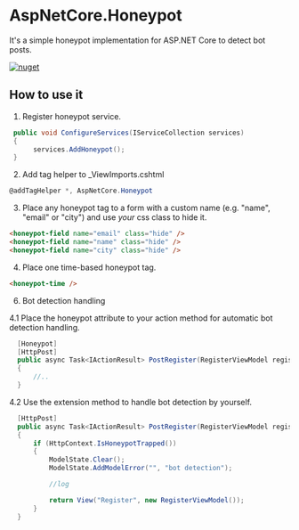 # AspNetCore.Honeypot

It's a simple honeypot implementation for ASP.NET Core to detect bot posts.
  
[![nuget](https://img.shields.io/nuget/v/AspNetCore.Honeypot.svg)](https://www.nuget.org/packages/AspNetCore.Honeypot)
  
## How to use it ##

1. Register honeypot service.

```cs
 public void ConfigureServices(IServiceCollection services)
 {
      services.AddHoneypot();
 }
```

2. Add tag helper to _ViewImports.cshtml

```cs
@addTagHelper *, AspNetCore.Honeypot
```

3. Place any honeypot tag to a form with a custom name (e.g. "name", "email" or "city") and use *your* css class to hide it.

```html
<honeypot-field name="email" class="hide" />
<honeypot-field name="name" class="hide" />
<honeypot-field name="city" class="hide" />
```

4. Place one time-based honeypot tag. 
```html
<honeypot-time />
```

6. Bot detection handling

4.1 Place the honeypot attribute to your action method for automatic bot detection handling.

```cs
  [Honeypot]
  [HttpPost]
  public async Task<IActionResult> PostRegister(RegisterViewModel registerData)
  {
      //..
  }
```

4.2 Use the extension method to handle bot detection by yourself.
```cs
  [HttpPost]
  public async Task<IActionResult> PostRegister(RegisterViewModel registerData)
  {
      if (HttpContext.IsHoneypotTrapped())
      {
          ModelState.Clear();
          ModelState.AddModelError("", "bot detection");

          //log

          return View("Register", new RegisterViewModel());
      }
  }
```


